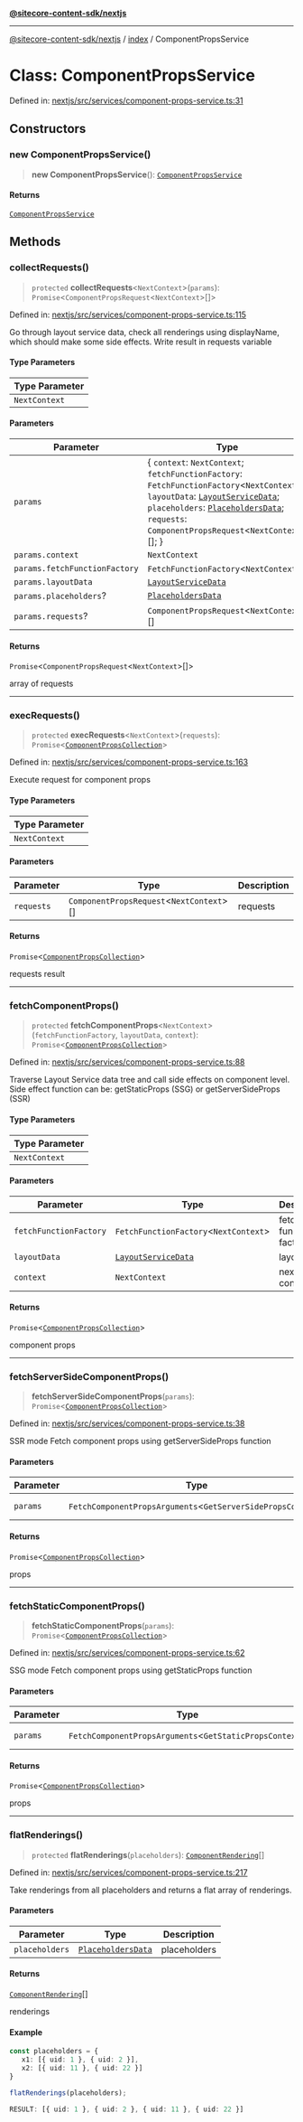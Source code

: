 [**@sitecore-content-sdk/nextjs**](../../README.md)

***

[@sitecore-content-sdk/nextjs](../../README.md) / [index](../README.md) / ComponentPropsService

# Class: ComponentPropsService

Defined in: [nextjs/src/services/component-props-service.ts:31](https://github.com/Sitecore/xmc-jss-dev/blob/9249852e679f8a82eeff2dd39bb5b46c85431c25/packages/nextjs/src/services/component-props-service.ts#L31)

## Constructors

### new ComponentPropsService()

> **new ComponentPropsService**(): [`ComponentPropsService`](ComponentPropsService.md)

#### Returns

[`ComponentPropsService`](ComponentPropsService.md)

## Methods

### collectRequests()

> `protected` **collectRequests**\<`NextContext`\>(`params`): `Promise`\<`ComponentPropsRequest`\<`NextContext`\>[]\>

Defined in: [nextjs/src/services/component-props-service.ts:115](https://github.com/Sitecore/xmc-jss-dev/blob/9249852e679f8a82eeff2dd39bb5b46c85431c25/packages/nextjs/src/services/component-props-service.ts#L115)

Go through layout service data, check all renderings using displayName, which should make some side effects.
Write result in requests variable

#### Type Parameters

| Type Parameter |
| ------ |
| `NextContext` |

#### Parameters

| Parameter | Type | Description |
| ------ | ------ | ------ |
| `params` | \{ `context`: `NextContext`; `fetchFunctionFactory`: `FetchFunctionFactory`\<`NextContext`\>; `layoutData`: [`LayoutServiceData`](../interfaces/LayoutServiceData.md); `placeholders`: [`PlaceholdersData`](../type-aliases/PlaceholdersData.md); `requests`: `ComponentPropsRequest`\<`NextContext`\>[]; \} | params |
| `params.context` | `NextContext` |  |
| `params.fetchFunctionFactory` | `FetchFunctionFactory`\<`NextContext`\> |  |
| `params.layoutData` | [`LayoutServiceData`](../interfaces/LayoutServiceData.md) |  |
| `params.placeholders`? | [`PlaceholdersData`](../type-aliases/PlaceholdersData.md) |  |
| `params.requests`? | `ComponentPropsRequest`\<`NextContext`\>[] |  |

#### Returns

`Promise`\<`ComponentPropsRequest`\<`NextContext`\>[]\>

array of requests

***

### execRequests()

> `protected` **execRequests**\<`NextContext`\>(`requests`): `Promise`\<[`ComponentPropsCollection`](../type-aliases/ComponentPropsCollection.md)\>

Defined in: [nextjs/src/services/component-props-service.ts:163](https://github.com/Sitecore/xmc-jss-dev/blob/9249852e679f8a82eeff2dd39bb5b46c85431c25/packages/nextjs/src/services/component-props-service.ts#L163)

Execute request for component props

#### Type Parameters

| Type Parameter |
| ------ |
| `NextContext` |

#### Parameters

| Parameter | Type | Description |
| ------ | ------ | ------ |
| `requests` | `ComponentPropsRequest`\<`NextContext`\>[] | requests |

#### Returns

`Promise`\<[`ComponentPropsCollection`](../type-aliases/ComponentPropsCollection.md)\>

requests result

***

### fetchComponentProps()

> `protected` **fetchComponentProps**\<`NextContext`\>(`fetchFunctionFactory`, `layoutData`, `context`): `Promise`\<[`ComponentPropsCollection`](../type-aliases/ComponentPropsCollection.md)\>

Defined in: [nextjs/src/services/component-props-service.ts:88](https://github.com/Sitecore/xmc-jss-dev/blob/9249852e679f8a82eeff2dd39bb5b46c85431c25/packages/nextjs/src/services/component-props-service.ts#L88)

Traverse Layout Service data tree and call side effects on component level.
Side effect function can be: getStaticProps (SSG) or getServerSideProps (SSR)

#### Type Parameters

| Type Parameter |
| ------ |
| `NextContext` |

#### Parameters

| Parameter | Type | Description |
| ------ | ------ | ------ |
| `fetchFunctionFactory` | `FetchFunctionFactory`\<`NextContext`\> | fetch function factory |
| `layoutData` | [`LayoutServiceData`](../interfaces/LayoutServiceData.md) | layout data |
| `context` | `NextContext` | next context |

#### Returns

`Promise`\<[`ComponentPropsCollection`](../type-aliases/ComponentPropsCollection.md)\>

component props

***

### fetchServerSideComponentProps()

> **fetchServerSideComponentProps**(`params`): `Promise`\<[`ComponentPropsCollection`](../type-aliases/ComponentPropsCollection.md)\>

Defined in: [nextjs/src/services/component-props-service.ts:38](https://github.com/Sitecore/xmc-jss-dev/blob/9249852e679f8a82eeff2dd39bb5b46c85431c25/packages/nextjs/src/services/component-props-service.ts#L38)

SSR mode
Fetch component props using getServerSideProps function

#### Parameters

| Parameter | Type | Description |
| ------ | ------ | ------ |
| `params` | `FetchComponentPropsArguments`\<`GetServerSidePropsContext`\> | fetch params |

#### Returns

`Promise`\<[`ComponentPropsCollection`](../type-aliases/ComponentPropsCollection.md)\>

props

***

### fetchStaticComponentProps()

> **fetchStaticComponentProps**(`params`): `Promise`\<[`ComponentPropsCollection`](../type-aliases/ComponentPropsCollection.md)\>

Defined in: [nextjs/src/services/component-props-service.ts:62](https://github.com/Sitecore/xmc-jss-dev/blob/9249852e679f8a82eeff2dd39bb5b46c85431c25/packages/nextjs/src/services/component-props-service.ts#L62)

SSG mode
Fetch component props using getStaticProps function

#### Parameters

| Parameter | Type | Description |
| ------ | ------ | ------ |
| `params` | `FetchComponentPropsArguments`\<`GetStaticPropsContext`\> | fetch arguments |

#### Returns

`Promise`\<[`ComponentPropsCollection`](../type-aliases/ComponentPropsCollection.md)\>

props

***

### flatRenderings()

> `protected` **flatRenderings**(`placeholders`): [`ComponentRendering`](../interfaces/ComponentRendering.md)[]

Defined in: [nextjs/src/services/component-props-service.ts:217](https://github.com/Sitecore/xmc-jss-dev/blob/9249852e679f8a82eeff2dd39bb5b46c85431c25/packages/nextjs/src/services/component-props-service.ts#L217)

Take renderings from all placeholders and returns a flat array of renderings.

#### Parameters

| Parameter | Type | Description |
| ------ | ------ | ------ |
| `placeholders` | [`PlaceholdersData`](../type-aliases/PlaceholdersData.md) | placeholders |

#### Returns

[`ComponentRendering`](../interfaces/ComponentRendering.md)[]

renderings

#### Example

```ts
const placeholders = {
   x1: [{ uid: 1 }, { uid: 2 }],
   x2: [{ uid: 11 }, { uid: 22 }]
}

flatRenderings(placeholders);

RESULT: [{ uid: 1 }, { uid: 2 }, { uid: 11 }, { uid: 22 }]
```
